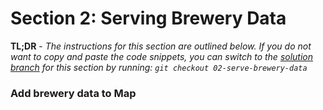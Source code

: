# Section 2: Serving Brewery Data

**TL;DR** - *The instructions for this section are outlined below.  If you do not want to copy and paste the code snippets, you can switch to the [solution branch]() for this section by running: `git checkout 02-serve-brewery-data`*

### Add brewery data to Map
